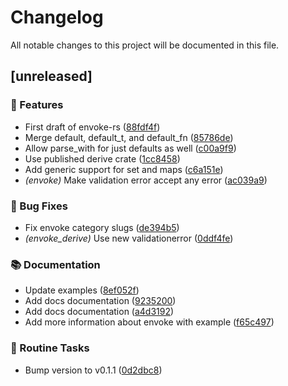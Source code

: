 # Changelog

All notable changes to this project will be documented in this file.

## [unreleased]

### 🚀 Features

- First draft of envoke-rs ([88fdf4f](https://github.com/sbr075/envoke-rs/commit/88fdf4fd8ac9cfa96c0fb0558415ff9ab2ad4e1e))
- Merge default, default_t, and default_fn ([85786de](https://github.com/sbr075/envoke-rs/commit/85786de78dc3809a6d9f3925b66f0c1012b13fbb))
- Allow parse_with for just defaults as well ([c00a9f9](https://github.com/sbr075/envoke-rs/commit/c00a9f94c54cb8692913c567be228903d59d7716))
- Use published derive crate ([1cc8458](https://github.com/sbr075/envoke-rs/commit/1cc8458dbea0e7023fc8fe223ced2a30f0eaa74b))
- Add generic support for set and maps ([c6a151e](https://github.com/sbr075/envoke-rs/commit/c6a151eb3409452fd660a29fa2470a8a4bbd92f8))
- *(envoke)* Make validation error accept any error ([ac039a9](https://github.com/sbr075/envoke-rs/commit/ac039a9d14a9431083d1be83240ac4cf6a092da4))

### 🐛 Bug Fixes

- Fix envoke category slugs ([de394b5](https://github.com/sbr075/envoke-rs/commit/de394b5c6c85c365163eaee2c985a0635e0e224e))
- *(envoke_derive)* Use new validationerror ([0ddf4fe](https://github.com/sbr075/envoke-rs/commit/0ddf4fe21f9d3330308d8068eddc5e4b4a5aebc3))

### 📚 Documentation

- Update examples ([8ef052f](https://github.com/sbr075/envoke-rs/commit/8ef052fa7cbe3be460bdd6a4f2d87947d071fc64))
- Add docs documentation ([9235200](https://github.com/sbr075/envoke-rs/commit/92352000153964c8614984232dcd5949cc9e79ec))
- Add docs documentation ([a4d3192](https://github.com/sbr075/envoke-rs/commit/a4d3192f4b3bc104d9e12c989103d7679404d633))
- Add more information about envoke with example ([f65c497](https://github.com/sbr075/envoke-rs/commit/f65c497081009b212007e7b1771595a9ced6151e))

### 🧹 Routine Tasks

- Bump version to v0.1.1 ([0d2dbc8](https://github.com/sbr075/envoke-rs/commit/0d2dbc8512b2036849ff9d956331c145eebc28b2))

